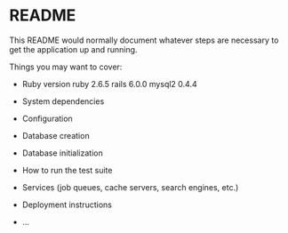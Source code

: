 # README

This README would normally document whatever steps are necessary to get the
application up and running.

Things you may want to cover:

* Ruby version
ruby 2.6.5
rails 6.0.0
mysql2 0.4.4
* System dependencies

* Configuration

* Database creation

* Database initialization

* How to run the test suite

* Services (job queues, cache servers, search engines, etc.)

* Deployment instructions

* ...

